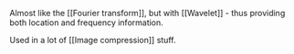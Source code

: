 Almost like the [[Fourier transform]], but with [[Wavelet]] - thus providing both location and frequency information.

Used in a lot of [[Image compression]] stuff.